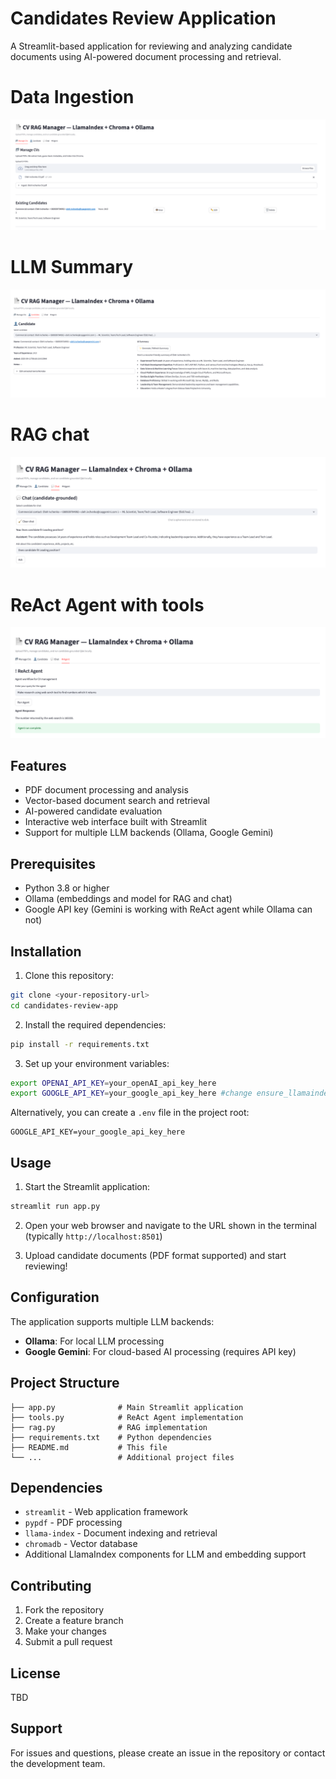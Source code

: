 # Candidates Review Application

A Streamlit-based application for reviewing and analyzing candidate documents using AI-powered document processing and retrieval.

# Data Ingestion
![Ingestion](screenshots/Candidate_ingestion.png)
# LLM Summary
![Summary](screenshots/Candidate_summary.png)
# RAG chat
![RAG](screenshots/RAG_chat.png)
# ReAct Agent with tools
![ReAct](screenshots/ReAct_agent.png)

## Features

- PDF document processing and analysis
- Vector-based document search and retrieval
- AI-powered candidate evaluation
- Interactive web interface built with Streamlit
- Support for multiple LLM backends (Ollama, Google Gemini)

## Prerequisites

- Python 3.8 or higher
- Ollama (embeddings and model for RAG and chat)
- Google API key (Gemini is working with ReAct agent while Ollama can not)

## Installation

1. Clone this repository:
```bash
git clone <your-repository-url>
cd candidates-review-app
```

2. Install the required dependencies:
```bash
pip install -r requirements.txt
```

3. Set up your environment variables:
```bash
export OPENAI_API_KEY=your_openAI_api_key_here
export GOOGLE_API_KEY=your_google_api_key_here #change ensure_llamaindex_settings() function to switch provider
```

Alternatively, you can create a `.env` file in the project root:
```
GOOGLE_API_KEY=your_google_api_key_here
```

## Usage

1. Start the Streamlit application:
```bash
streamlit run app.py
```

2. Open your web browser and navigate to the URL shown in the terminal (typically `http://localhost:8501`)

3. Upload candidate documents (PDF format supported) and start reviewing!

## Configuration

The application supports multiple LLM backends:
- **Ollama**: For local LLM processing
- **Google Gemini**: For cloud-based AI processing (requires API key)

## Project Structure

```
├── app.py              # Main Streamlit application
├── tools.py            # ReAct Agent implementation
├── rag.py              # RAG implementation
├── requirements.txt    # Python dependencies
├── README.md           # This file
└── ...                 # Additional project files
```

## Dependencies

- `streamlit` - Web application framework
- `pypdf` - PDF processing
- `llama-index` - Document indexing and retrieval
- `chromadb` - Vector database
- Additional LlamaIndex components for LLM and embedding support

## Contributing

1. Fork the repository
2. Create a feature branch
3. Make your changes
4. Submit a pull request

## License

TBD

## Support

For issues and questions, please create an issue in the repository or contact the development team.
